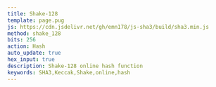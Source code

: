 ```yaml
---
title: Shake-128
template: page.pug
js: https://cdn.jsdelivr.net/gh/emn178/js-sha3/build/sha3.min.js
method: shake_128
bits: 256
action: Hash
auto_update: true
hex_input: true
description: Shake-128 online hash function
keywords: SHA3,Keccak,Shake,online,hash
---
```

